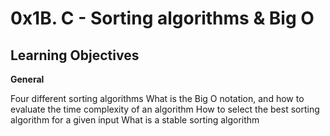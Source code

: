 # 0x1B. C - Sorting algorithms & Big O

## Learning Objectives

**General**

Four different sorting algorithms
What is the Big O notation, and how to evaluate the time complexity of an algorithm
How to select the best sorting algorithm for a given input
What is a stable sorting algorithm
